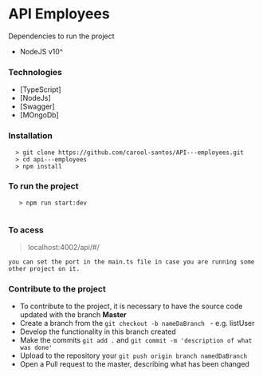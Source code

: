 # API Employees

Dependencies to run the project

- NodeJS v10^

### Technologies

- [TypeScript]
- [NodeJs] 
- [Swagger]
- [MOngoDb]
### Installation

```
  > git clone https://github.com/carool-santos/API---employees.git
  > cd api---employees
  > npm install
```

### To run the project

```
   > npm run start:dev
  
```

### To acess

   > localhost:4002/api/#/

    you can set the port in the main.ts file in case you are running some other project on it. 
### Contribute to the project

- To contribute to the project, it is necessary to have the source code updated with the branch **Master**
- Create a branch from the `git checkout -b nameDaBranch ` - e.g. listUser
- Develop the functionality in this branch created
- Make the commits `git add .` and `git commit -m 'description of what was done'`
- Upload to the repository your `git push origin branch namedDaBranch`
- Open a Pull request to the master, describing what has been changed
